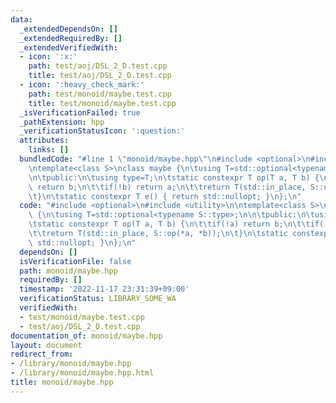 ```yaml
---
data:
  _extendedDependsOn: []
  _extendedRequiredBy: []
  _extendedVerifiedWith:
  - icon: ':x:'
    path: test/aoj/DSL_2_D.test.cpp
    title: test/aoj/DSL_2_D.test.cpp
  - icon: ':heavy_check_mark:'
    path: test/monoid/maybe.test.cpp
    title: test/monoid/maybe.test.cpp
  _isVerificationFailed: true
  _pathExtension: hpp
  _verificationStatusIcon: ':question:'
  attributes:
    links: []
  bundledCode: "#line 1 \"monoid/maybe.hpp\"\n#include <optional>\n#include <utility>\n\
    \ntemplate<class S>\nclass maybe {\n\tusing T=std::optional<typename S::type>;\n\
    \n\tpublic:\n\tusing type=T;\n\tstatic constexpr T op(T a, T b) {\n\t\tif(!a)\
    \ return b;\n\t\tif(!b) return a;\n\t\treturn T(std::in_place, S::op(*a, *b));\n\
    \t}\n\tstatic constexpr T e() { return std::nullopt; }\n};\n"
  code: "#include <optional>\n#include <utility>\n\ntemplate<class S>\nclass maybe\
    \ {\n\tusing T=std::optional<typename S::type>;\n\n\tpublic:\n\tusing type=T;\n\
    \tstatic constexpr T op(T a, T b) {\n\t\tif(!a) return b;\n\t\tif(!b) return a;\n\
    \t\treturn T(std::in_place, S::op(*a, *b));\n\t}\n\tstatic constexpr T e() { return\
    \ std::nullopt; }\n};\n"
  dependsOn: []
  isVerificationFile: false
  path: monoid/maybe.hpp
  requiredBy: []
  timestamp: '2022-11-17 23:31:39+09:00'
  verificationStatus: LIBRARY_SOME_WA
  verifiedWith:
  - test/monoid/maybe.test.cpp
  - test/aoj/DSL_2_D.test.cpp
documentation_of: monoid/maybe.hpp
layout: document
redirect_from:
- /library/monoid/maybe.hpp
- /library/monoid/maybe.hpp.html
title: monoid/maybe.hpp
---
```

